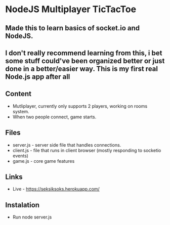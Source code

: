 # NodeJS Multiplayer TicTacToe
## Made this to learn basics of socket.io and NodeJS. 
## I don't really recommend learning from this, i bet some stuff could've been organized better or just done in a better/easier way. This is my first real Node.js app after all

## Content
* Mutliplayer, currently only supports 2 players, working on rooms system.
* When two people connect, game starts.

## Files
* server.js - server side file that handles connections.
* client.js - file that runs in client browser (mostly responding to socketio events)
* game.js - core game features

## Links
* Live - https://seksiksoks.herokuapp.com/

## Instalation
* Run node server.js
